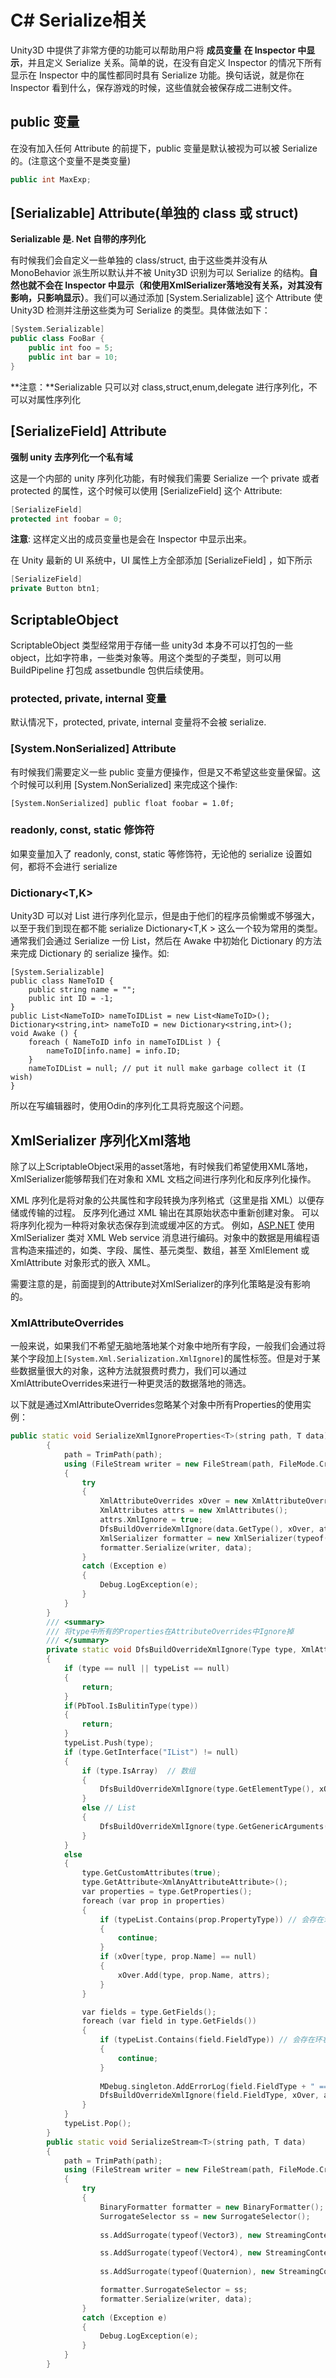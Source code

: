 # C# Serialize相关

Unity3D 中提供了非常方便的功能可以帮助用户将 **成员变量** **在 Inspector 中显示**，并且定义 Serialize 关系。简单的说，在没有自定义 Inspector 的情况下所有显示在 Inspector 中的属性都同时具有 Serialize 功能。换句话说，就是你在 Inspector 看到什么，保存游戏的时候，这些值就会被保存成二进制文件。

## **public 变量**

在没有加入任何 Attribute 的前提下，public 变量是默认被视为可以被 Serialize 的。(注意这个变量不是类变量)

```cpp
public int MaxExp;
```

## **[Serializable] Attribute(单独的 class 或 struct)**

**Serializable 是. Net 自带的序列化**

有时候我们会自定义一些单独的 class/struct, 由于这些类并没有从 MonoBehavior 派生所以默认并不被 Unity3D 识别为可以 Serialize 的结构。**自然也就不会在 Inspector 中显示（和使用XmlSerializer落地没有关系，对其没有影响，只影响显示）**。我们可以通过添加 [System.Serializable] 这个 Attribute 使 Unity3D 检测并注册这些类为可 Serialize 的类型。具体做法如下：

```cpp
[System.Serializable]
public class FooBar {
    public int foo = 5;
    public int bar = 10;
}
```

**注意：**Serializable 只可以对 class,struct,enum,delegate 进行序列化，不可以对属性序列化

## **[SerializeField] Attribute**

**强制 unity 去序列化一个私有域**

这是一个内部的 unity 序列化功能，有时候我们需要 Serialize 一个 private 或者 protected 的属性，这个时候可以使用 [SerializeField] 这个 Attribute:

```cpp
[SerializeField]
protected int foobar = 0;
```

**注意**: 这样定义出的成员变量也是会在 Inspector 中显示出来。

在 Unity 最新的 UI 系统中，UI 属性上方全部添加 [SerializeField] ，如下所示

```cpp
[SerializeField]
private Button btn1;
```

## **ScriptableObject**

ScriptableObject 类型经常用于存储一些 unity3d 本身不可以打包的一些 object，比如字符串，一些类对象等。用这个类型的子类型，则可以用 BuildPipeline 打包成 assetbundle 包供后续使用。

### **protected, private, internal 变量**

默认情况下，protected, private, internal 变量将不会被 serialize.

### **[System.NonSerialized] Attribute**

有时候我们需要定义一些 public 变量方便操作，但是又不希望这些变量保留。这个时候可以利用 [System.NonSerialized] 来完成这个操作:

`[System.NonSerialized] public float foobar = 1.0f;`

### **readonly, const, static 修饰符**

如果变量加入了 readonly, const, static 等修饰符，无论他的 serialize 设置如何，都将不会进行 serialize

### **Dictionary<T,K>**

Unity3D 可以对 List<T> 进行序列化显示，但是由于他们的程序员偷懒或不够强大，以至于我们到现在都不能 serialize Dictionary<T,K > 这么一个较为常用的类型。通常我们会通过 Serialize 一份 List<T>，然后在 Awake 中初始化 Dictionary 的方法来完成 Dictionary 的 serialize 操作。如:

```
[System.Serializable]
public class NameToID {
    public string name = "";
    public int ID = -1;
}
public List<NameToID> nameToIDList = new List<NameToID>();
Dictionary<string,int> nameToID = new Dictionary<string,int>();
void Awake () {
    foreach ( NameToID info in nameToIDList ) {
        nameToID[info.name] = info.ID;
    }
    nameToIDList = null; // put it null make garbage collect it (I wish)
}
```

所以在写编辑器时，使用Odin的序列化工具将克服这个问题。

## XmlSerializer 序列化Xml落地

除了以上ScriptableObject采用的asset落地，有时候我们希望使用XML落地，XmlSerializer能够帮我们在对象和 XML 文档之间进行序列化和反序列化操作。

 XML 序列化是将对象的公共属性和字段转换为序列格式（这里是指 XML）以便存储或传输的过程。 反序列化通过 XML 输出在其原始状态中重新创建对象。 可以将序列化视为一种将对象状态保存到流或缓冲区的方式。 例如，[ASP.NET](http://asp.net/) 使用 XmlSerializer 类对 XML Web service 消息进行编码。对象中的数据是用编程语言构造来描述的，如类、字段、属性、基元类型、数组，甚至 XmlElement 或 XmlAttribute 对象形式的嵌入 XML。

需要注意的是，前面提到的Attribute对XmlSerializer的序列化策略是没有影响的。

### XmlAttributeOverrides

一般来说，如果我们不希望无脑地落地某个对象中地所有字段，一般我们会通过将某个字段加上`[System.Xml.Serialization.XmlIgnore]`的属性标签。但是对于某些数据量很大的对象，这种方法就狠费时费力，我们可以通过XmlAttributeOverrides来进行一种更灵活的数据落地的筛选。

以下就是通过XmlAttributeOverrides忽略某个对象中所有Properties的使用实例：

```cpp
public static void SerializeXmlIgnoreProperties<T>(string path, T data)
        {
            path = TrimPath(path);
            using (FileStream writer = new FileStream(path, FileMode.Create))
            {
                try
                {                  
                    XmlAttributeOverrides xOver = new XmlAttributeOverrides();
                    XmlAttributes attrs = new XmlAttributes();
                    attrs.XmlIgnore = true;
                    DfsBuildOverrideXmlIgnore(data.GetType(), xOver, attrs, new Stack<Type>());
                    XmlSerializer formatter = new XmlSerializer(typeof(T), xOver);
                    formatter.Serialize(writer, data);
                }
                catch (Exception e)
                {
                    Debug.LogException(e);
                }
            }
        }
        /// <summary>
        /// 将type中所有的Properties在AttributeOverrides中Ignore掉
        /// </summary>
        private static void DfsBuildOverrideXmlIgnore(Type type, XmlAttributeOverrides xOver, XmlAttributes attrs, Stack<Type> typeList)
        {
            if (type == null || typeList == null)
            {
                return;
            }
            if(PbTool.IsBulitinType(type))
            {
                return;
            }
            typeList.Push(type);
            if (type.GetInterface("IList") != null)
            {
                if (type.IsArray)  // 数组
                {
                    DfsBuildOverrideXmlIgnore(type.GetElementType(), xOver, attrs, typeList);
                }
                else // List
                {
                    DfsBuildOverrideXmlIgnore(type.GetGenericArguments()[0], xOver, attrs, typeList);
                }
            }
            else
            {
                type.GetCustomAttributes(true);
                type.GetAttribute<XmlAnyAttributeAttribute>();
                var properties = type.GetProperties();
                foreach (var prop in properties)
                {
                    if (typeList.Contains(prop.PropertyType)) // 会存在环状的数据包含关系
                    {
                        continue;
                    }
                    if (xOver[type, prop.Name] == null)
                    {
                        xOver.Add(type, prop.Name, attrs);
                    }
                }

                var fields = type.GetFields();
                foreach (var field in type.GetFields())
                {
                    if (typeList.Contains(field.FieldType)) // 会存在环状的数据包含关系
                    {
                        continue;
                    }
                    
                    MDebug.singleton.AddErrorLog(field.FieldType + " ===== " + field.GetType());
                    DfsBuildOverrideXmlIgnore(field.FieldType, xOver, attrs, typeList);
                }
            }
            typeList.Pop();
        }
        public static void SerializeStream<T>(string path, T data)
        {
            path = TrimPath(path);
            using (FileStream writer = new FileStream(path, FileMode.Create))
            {
                try
                {
                    BinaryFormatter formatter = new BinaryFormatter();
                    SurrogateSelector ss = new SurrogateSelector();
                    
                    ss.AddSurrogate(typeof(Vector3), new StreamingContext(StreamingContextStates.All), new Vector3Surrogate());

                    ss.AddSurrogate(typeof(Vector4), new StreamingContext(StreamingContextStates.All), new Vector4Surrogate());
                    
                    ss.AddSurrogate(typeof(Quaternion), new StreamingContext(StreamingContextStates.All), new QuaternionSurrogate());

                    formatter.SurrogateSelector = ss;
                    formatter.Serialize(writer, data);
                }
                catch (Exception e)
                {
                    Debug.LogException(e);
                }
            }
        }
```